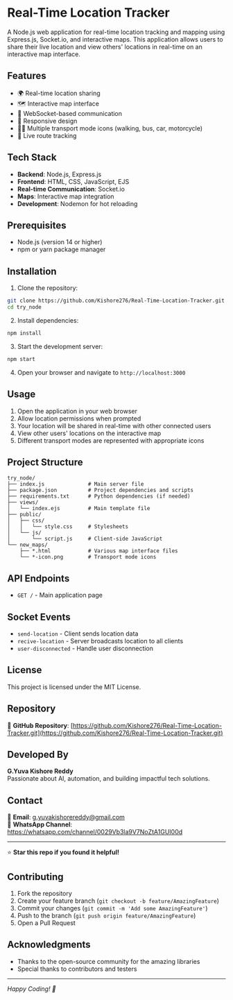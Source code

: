 # Real-Time Location Tracker

A Node.js web application for real-time location tracking and mapping using Express.js, Socket.io, and interactive maps. This application allows users to share their live location and view others' locations in real-time on an interactive map interface.

## Features

- 🌍 Real-time location sharing
- 🗺️ Interactive map interface
- 🚀 WebSocket-based communication
- 📱 Responsive design
- 🚶‍♂️ Multiple transport mode icons (walking, bus, car, motorcycle)
- 🔄 Live route tracking

## Tech Stack

- **Backend**: Node.js, Express.js
- **Frontend**: HTML, CSS, JavaScript, EJS
- **Real-time Communication**: Socket.io
- **Maps**: Interactive map integration
- **Development**: Nodemon for hot reloading

## Prerequisites

- Node.js (version 14 or higher)
- npm or yarn package manager

## Installation

1. Clone the repository:
```bash
git clone https://github.com/Kishore276/Real-Time-Location-Tracker.git
cd try_node
```

2. Install dependencies:
```bash
npm install
```

3. Start the development server:
```bash
npm start
```

4. Open your browser and navigate to `http://localhost:3000`

## Usage

1. Open the application in your web browser
2. Allow location permissions when prompted
3. Your location will be shared in real-time with other connected users
4. View other users' locations on the interactive map
5. Different transport modes are represented with appropriate icons

## Project Structure

```
try_node/
├── index.js              # Main server file
├── package.json          # Project dependencies and scripts
├── requirements.txt      # Python dependencies (if needed)
├── views/
│   └── index.ejs         # Main template file
├── public/
│   ├── css/
│   │   └── style.css     # Stylesheets
│   └── js/
│       └── script.js     # Client-side JavaScript
└── new_maps/
    ├── *.html            # Various map interface files
    └── *-icon.png        # Transport mode icons
```

## API Endpoints

- `GET /` - Main application page

## Socket Events

- `send-location` - Client sends location data
- `recive-location` - Server broadcasts location to all clients
- `user-disconnected` - Handle user disconnection

## License

This project is licensed under the MIT License.

## Repository

🔗 **GitHub Repository**: [https://github.com/Kishore276/Real-Time-Location-Tracker.git](https://github.com/Kishore276/Real-Time-Location-Tracker.git)

## Developed By

**G.Yuva Kishore Reddy**  
Passionate about AI, automation, and building impactful tech solutions.

## Contact

📧 **Email**: g.yuvakishorereddy@gmail.com   
📱 **WhatsApp Channel**: https://whatsapp.com/channel/0029Vb3la9V7NoZtA1GUI00d

---

⭐ **Star this repo if you found it helpful!**

## Contributing

1. Fork the repository
2. Create your feature branch (`git checkout -b feature/AmazingFeature`)
3. Commit your changes (`git commit -m 'Add some AmazingFeature'`)
4. Push to the branch (`git push origin feature/AmazingFeature`)
5. Open a Pull Request

## Acknowledgments

- Thanks to the open-source community for the amazing libraries
- Special thanks to contributors and testers

---

*Happy Coding! 🚀*